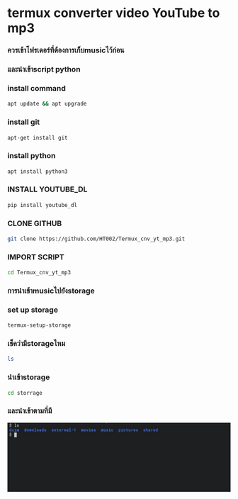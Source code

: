# termux converter video YouTube to mp3 

### ควรเข้าโฟรเดอร์ที่ต้องการเก็บmusicไว้ก่อน
### และนำเข้าscript python

### install command

```bash
apt update && apt upgrade 
```

### install git 

```bash
apt-get install git
```

### install python

```bash
apt install python3
```

### INSTALL YOUTUBE_DL

```bash
pip install youtube_dl
```
### CLONE GITHUB
```bash
git clone https://github.com/HT002/Termux_cnv_yt_mp3.git 
```
### IMPORT SCRIPT 
```bash
cd Termux_cnv_yt_mp3
```

### การนำเข้าmusicไปยังstorage

### set up storage
```bash
termux-setup-storage
```
### เช็คว่ามีstorageไหม
```bash
ls
```
### นำเข้าstorage

```bash
cd storrage
```
### และนำเข้าตามที่มี
<img src="https://github.com/HT002/manage-files/blob/main/IMG/Screenshot_20220209-122731_1.png">
